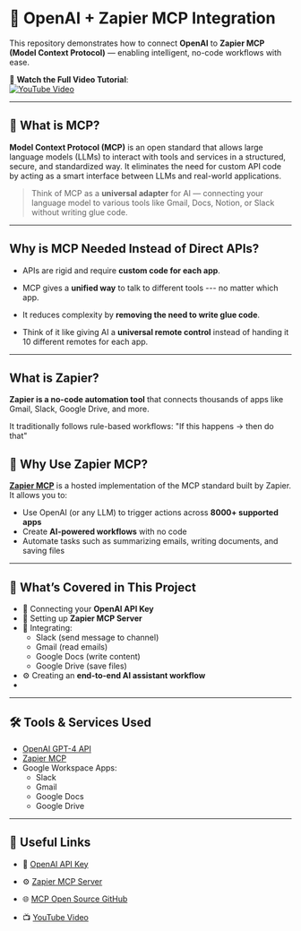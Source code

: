 # 🤖 OpenAI + Zapier MCP Integration
This repository demonstrates how to connect **OpenAI** to **Zapier MCP (Model Context Protocol)** — enabling intelligent, no-code workflows with ease.

🎥 **Watch the Full Video Tutorial**:  
[![YouTube Video](https://img.youtube.com/vi/z3ukQlyI0g8/0.jpg)](https://www.youtube.com/watch?v=z3ukQlyI0g8&ab_channel=ShabrinathMotamary)

---

## 📌 What is MCP?

**Model Context Protocol (MCP)** is an open standard that allows large language models (LLMs) to interact with tools and services in a structured, secure, and standardized way. It eliminates the need for custom API code by acting as a smart interface between LLMs and real-world applications.

> Think of MCP as a **universal adapter** for AI — connecting your language model to various tools like Gmail, Docs, Notion, or Slack without writing glue code.

---
## Why is MCP Needed Instead of Direct APIs?

-   APIs are rigid and require **custom code for each app**.

-   MCP gives a **unified way** to talk to different tools --- no matter which app.

-   It reduces complexity by **removing the need to write glue code**.

-   Think of it like giving AI a **universal remote control** instead of handing it 10 different remotes for each app.

---

## What is Zapier?

**Zapier is a no-code automation tool** that connects thousands of apps like Gmail, Slack, Google Drive, and more.

It traditionally follows rule-based workflows: "If this happens → then do that"



## 🚀 Why Use Zapier MCP?

[**Zapier MCP**](https://mcp.zapier.com/) is a hosted implementation of the MCP standard built by Zapier. It allows you to:

- Use OpenAI (or any LLM) to trigger actions across **8000+ supported apps**
- Create **AI-powered workflows** with no code
- Automate tasks such as summarizing emails, writing documents, and saving files

---

## 🧠 What’s Covered in This Project

- 🔐 Connecting your **OpenAI API Key**
- 🔌 Setting up **Zapier MCP Server**
- 🔗 Integrating:
  - Slack (send message to channel)
  - Gmail (read emails)
  - Google Docs (write content)
  - Google Drive (save files)
- ⚙️ Creating an **end-to-end AI assistant workflow**
- 
---

## 🛠 Tools & Services Used

- [OpenAI GPT-4 API](https://platform.openai.com/)
- [Zapier MCP](https://mcp.zapier.com/)
- Google Workspace Apps:
  - Slack
  - Gmail
  - Google Docs
  - Google Drive

---

🔗 Useful Links
---------------

-   🔑 [OpenAI API Key](https://platform.openai.com/settings/organization/api-keys)

-   ⚙️ [Zapier MCP Server](https://mcp.zapier.com/mcp/servers/f42cbb9e-8519-4685-9ce6-fe17ef5452a0/connections)

-   🌐 [MCP Open Source GitHub](https://github.com/modelcontextprotocol/servers)

-   📺 [YouTube Video](https://www.youtube.com/watch?v=z3ukQlyI0g8&ab_channel=ShabrinathMotamary)


